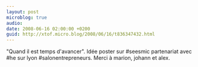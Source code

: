 ```yaml
---
layout: post
microblog: true
audio: 
date: 2008-06-16 02:00:00 +0200
guid: http://xtof.micro.blog/2008/06/16/t836347432.html
---
```

"Quand il est temps d'avancer". Idée poster sur #seesmic partenariat avec #he sur lyon #salonentrepreneurs. Merci à marion, johann et alex.
